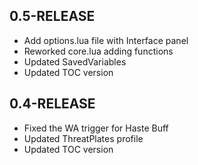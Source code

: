 ## 0.5-RELEASE

* Add options.lua file with Interface panel
* Reworked core.lua adding functions
* Updated SavedVariables
* Updated TOC version

## 0.4-RELEASE

* Fixed the WA trigger for Haste Buff
* Updated ThreatPlates profile
* Updated TOC version